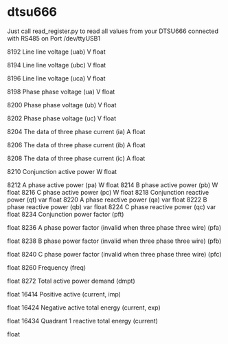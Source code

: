 # dtsu666

Just call read_register.py to read all values from your DTSU666 connected with RS485 on Port /dev/ttyUSB1

8192
Line line voltage (uab)
V
float

8194
Line line voltage (ubc)
V
float

8196
Line line voltage (uca)
V
float

8198
Phase phase voltage (ua)
V
float

8200
Phase phase voltage (ub)
V
float

8202
Phase phase voltage (uc)
V
float

8204
The data of three phase current (ia)
A
float

8206
The data of three phase current (ib)
A
float

8208
The data of three phase current (ic)
A
float

8210
Conjunction active power
W
float

8212
A phase active power (pa)
W
float
8214
B phase active power (pb)
W
float
8216
C phase active power (pc)
W
float
8218
Conjunction reactive power (qt)
var
float
8220
A phase reactive power (qa)
var
float
8222
B phase reactive power (qb)
var
float
8224
C phase reactive power (qc)
var
float
8234
Conjunction power factor (pft)
 
float
8236
A phase power factor (invalid when three phase three wire) (pfa)
 
float
8238
B phase power factor (invalid when three phase three wire) (pfb)
 
float
8240
C phase power factor (invalid when three phase three wire) (pfc)
 
float
8260
Frequency (freq)
 
float
8272
Total active power demand (dmpt)
 
float
16414
Positive active (current, imp)
 
float
16424
Negative active total energy (current, exp)
 
float
16434
Quadrant 1 reactive total energy (current)
 
float
